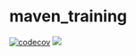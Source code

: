 # maven_training
[![codecov](https://codecov.io/gh/TSHIBUNZIc/maven_training/branch/main/graph/badge.svg?token=0KZ9W03DXM)](https://codecov.io/gh/TSHIBUNZIc/maven_training)
![](https://github.com/TSHIBUNZIc/maven_training/actions/workflows/build.yml/badge.svg)